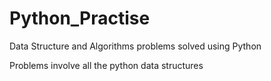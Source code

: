 # Python_Practise

Data Structure and Algorithms problems solved using Python 

Problems involve all the python data structures
